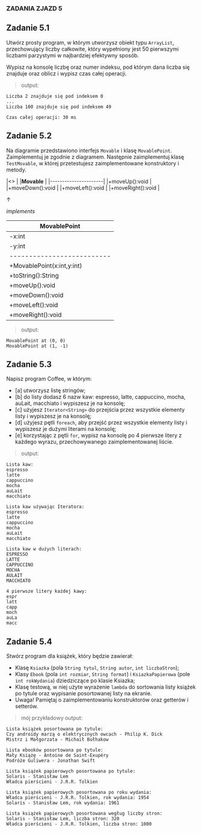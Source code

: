 ### ZADANIA ZJAZD 5

## Zadanie 5.1

Utwórz prosty program, w którym utworzysz obiekt typu `ArrayList`, przechowujący liczby całkowite, który wypełniony jest 50 pierwszymi liczbami parzystymi w najbardziej efektywny sposób.

Wypisz na konsolę liczbę oraz numer indeksu, pod którym dana liczba się znajduje oraz oblicz i wypisz czas całej operacji.

> output:
```
Liczba 2 znajduje się pod indeksem 0
...
Liczba 100 znajduje się pod indeksem 49

Czas całej operacji: 30 ms
```

## Zadanie 5.2

Na diagramie przedstawiono interfejs `Movable` i klasę `MovablePoint`. Zaimplementuj je zgodnie z diagramem. Następnie zaimplementuj klasę `TestMovable`, w której przetestujesz zaimplementowane konstruktory i metody.


|<<interface>>         |
|**Movable**           |
|----------------------|
|+moveUp():void        |
|+moveDown():void      |
|+moveLeft():void      |
|+moveRight():void     |


&#x2191;

*implements*

|**MovablePoint**          |
|--------------------------|
|-x:int                    |
|-y:int                    |
|--------------------------|
|+MovablePoint(x:int,y:int)|
|+toString():String        |
|+moveUp():void            |
|+moveDown():void          |
|+moveLeft():void          |
|+moveRight():void         |

> output:
```
MovablePoint at (0, 0)
MovablePoint at (1, -1)
```

## Zadanie 5.3

Napisz program Coffee, w którym:
- [a] utworzysz listę stringów;
- [b] do listy dodasz 6 nazw kaw: espresso, latte, cappuccino, mocha, auLait, macchiato i wypiszesz je na konsolę;
- [c] użyjesz `Iterator<String>` do przejścia przez wszystkie elementy listy i wypiszesz je na konsolę;
- [d] użyjesz pętli `foreach`, aby przejść przez wszystkie elementy listy i wypiszesz je dużymi literami na konsolę;
- [e] korzystając z pętli `for`, wypisz na konsolę po 4 pierwsze litery z każdego wyrazu, przechowywanego zaimplementowanej liście.

> output:
```
Lista kaw:
espresso
latte
cappuccino
mocha
auLait
macchiato

Lista kaw używając Iteratora:
espresso
latte
cappuccino
mocha
auLait
macchiato

Lista kaw w dużych literach:
ESPRESSO
LATTE
CAPPUCCINO
MOCHA
AULAIT
MACCHIATO

4 pierwsze litery każdej kawy:
espr
latt
capp
moch
auLa
macc
```

## Zadanie 5.4

Stwórz program dla książek, który będzie zawierał:
- Klasę `Ksiazka` (pola `String tytul`, `String autor`, `int liczbaStron`);
- Klasy `Ebook` (pola `int rozmiar`, `String format`) i `KsiazkaPapierowa` (pole `int rokWydania`) dziedziczące po klasie Ksiazka;
- Klasę testową, w niej użyte wyrażenie `lambda` do sortowania listy książek po tytule oraz wypisanie posortowanej listy na ekranie.
- Uwaga! Pamiętaj o zaimplementowaniu konstruktorów oraz getterów i setterów.


> mój przykładowy output:
```
Lista książek posortowana po tytule:
Czy androidy marzą o elektrycznych owcach - Philip K. Dick
Mistrz i Małgorzata - Michaił Bułhakow

Lista ebooków posortowana po tytule:
Mały Książę - Antoine de Saint-Exupéry
Podróże Guliwera - Jonathan Swift

Lista książek papierowych posortowana po tytule:
Solaris - Stanisław Lem
Władca pierścieni - J.R.R. Tolkien

Lista książek papierowych posortowana po roku wydania:
Władca pierścieni - J.R.R. Tolkien, rok wydania: 1954
Solaris - Stanisław Lem, rok wydania: 1961

Lista książek papierowych posortowana wegług liczby stron:
Solaris - Stanisław Lem, liczba stron: 320
Władca pierścieni - J.R.R. Tolkien, liczba stron: 1000
```
